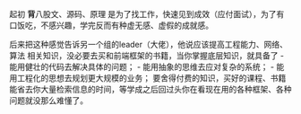 起初
**背**八股文、源码、原理 是为了找工作，快速见到成效（应付面试），为了有口饭吃，不感兴趣，学完反而有种虚无感、虚假的成就感。

后来把这种感觉告诉另一个组的leader（大佬），他说应该提高工程能力、网络、算法 相关知识，没必要去买和前端框架的书籍，当你掌握底层知识，就具备了
    - 能用健壮的代码去解决具体的问题；
    - 能用抽象的思维去应对复杂的系统；
    - 能用工程化的思想去规划更大规模的业务；
要舍得付费的知识，买好的课程、书籍能省去你大量检索信息的时间，等学成之后回过头你在看现在用的各种框架、各种问题就没那么难懂了。
